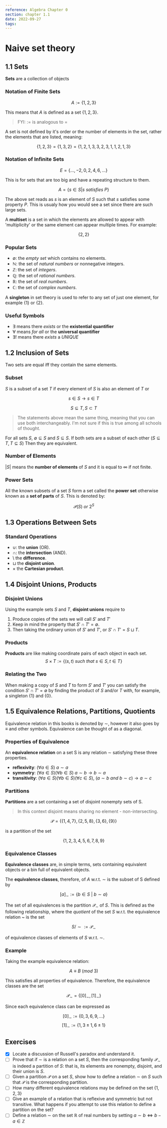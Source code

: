 ```yaml
---
reference: Algebra Chapter 0
section: chapter 1.1
date: 2022-09-27
tags:
---
```

# Naive set theory

## 1.1 Sets

**Sets** are a collection of objects

### Notation of Finite Sets

$$A:= \{1,2,3\}$$

This means that $A$ is defined as a set $\{1,2,3 \}$.

> FYI: $:=$ is analogous to $=$

A set is not defined by it's order or the number of elements in the set, rather the elements that are listed, meaning:

$$\{1,2,3\}=\{1,3,2\}=\{1,2,1,3,3,2,3,1,1,2,1,3\}$$

### Notation of Infinite Sets

$$E=\{...,-2,0,2,4,6, ...\}$$

This is for sets that are too big and have a repeating structure to them.

$$A=\{s\in S|s\:satisfies\:P\}$$

The above set reads as $s$ is an element of $S$ such that $s$ satisfies some property $P$. This is usualy how you would see a set since there are such large sets.

A **multiset** is a set in which the elements are allowed to appear with 'multiplicity' or the same element can appear multiple times. For example:

$$\{2,2\}$$

### Popular Sets

- $\emptyset$: the *empty set* which contains no elements.
- $\mathbb{N}$: the set of *natural numbers* or nonnegative integers.
- $\mathbb{Z}$: the set of *integers*.
- $\mathbb{Q}$: the set of *rational numbers*.
- $\mathbb{R}$: the set of *real numbers*.
- $\mathbb{C}$: the set of *complex numbers*.

A **singleton** in set theory is used to refer to any set of just one element, for example $\{1\}$ or $\{2\}$.

### Useful Symbols

- $\exists$ means there *exists* or the **existential quantifier**
- $\forall$ means *for all* or the **universal quantifier**
- $\exists !$ means there *exists* a *UNIQUE*



## 1.2 Inclusion of Sets

Two sets are equal iff they contain the same elements.

### Subset

$S$ is a subset of a set $T$ if every element of $S$ is also an element of $T$ or 

$$s \in S \rightarrow s \in T$$

$$S \subseteq T, S\subset T$$

> The statements above mean the same thing, meaning that you can use both interchangeably. I'm not sure if this is true among all schools of thought.

For all sets $S$, $\emptyset \subseteq S$ and $S \subseteq S$. If both sets are a subset of each other ($S \subseteq T, T \subseteq S$) Then they are equivalent.

### Number of Elements

$|S|$ means the **number of elements** of $S$ and it is equal to $\infty$ if not finite.

### Power Sets

All the known subsets of a set $S$ form a set called the **power set** otherwise known as a **set of parts** of $S$. This is denoted by:

$$\mathcal{P}(S) \: or \: 2^{S}$$

## 1.3 Operations Between Sets

### Standard Operations

- $\cup$: the **union** (OR).
- $\cap$: the **intersection** (AND).
- $\setminus$ the **difference**.
- $\sqcup$ the **disjoint union**.
- $\times$ the **Cartesian product**.

## 1.4 Disjoint Unions, Products

### Disjoint Unions

Using the example sets $S$ and $T$, **disjoint unions** require to 
1. Produce copies of the sets we will call $S'$ and $T'$
2. Keep in mind the property that $S'\cap T' = \emptyset$.
3. Then taking the ordinary union of $S'$ and $T'$, or $S' \cap T' = S \sqcup T$.

### Products

**Products** are like making coordinate pairs of each object in each set.
$$ S \times T:= \{(s,t)\:such\:that\:s\in S, t\in T\}$$

### Relating the Two

When making a copy of $S$ and $T$ to form $S'$ and $T'$ you can satisfy the condition $S'\cap T' = \emptyset$ by finding the product of $S$ and/or $T$ with, for example, a singleton $\{1\}$ and $\{0\}$.

## 1.5 Equivalence Relations, Partitions, Quotients

Equivalence relation in this books is denoted by $\sim$, however it also goes by $\equiv$ and other symbols. Equivalence can be thought of as a diagonal.

### Properties of Equivalence

An **equivalence relation** on a set S is any relation $\sim$ satisfying these three properties.
- **reflexivity**: $(\forall a \in S)\:a\sim a$
- **symmetry**: $(\forall a \in S)(\forall b \in S)\: a\sim b \rightarrow b\sim a$
- **transitivity**: $(\forall a \in S)(\forall b \in S)(\forall c \in S),\: (a \sim b \: and \: b \sim c) \rightarrow a \sim c$

### Partitions
**Partitions** are a set containing a set of disjoint nonempty sets of S.
> In this context disjoint means sharing no element - non-intersecting.

$$\mathcal{P} = \{\{1,4,7\},\{2,5,8\},\{3,6\},\{9\}\}$$

is a partition of the set

$$\{1,2,3,4,5,6,7,8,9\}$$

### Equivalence Classes
**Equivalence classes** are, in simple terms, sets containing equivalent objects or a bin full of equivalent objects.

The **equivalence classes**, therefore, of $A$ w.r.t. $\sim$ is the subset of S defined by

$$[a]_{\sim} := \{b \in S \:| \:b \sim a\}$$

The set of all equivalences is the partition $\mathcal{P}_{\sim}$ of $S$. This is defined as the following relationship, where the *quotient* of the set $S$ w.r.t. the equivalence relation ~ is the set 

$$S/\sim := \mathcal{P}_{\sim}$$

of equivalence classes of elements of $S$ w.r.t. $\sim$.

### Example

Taking the example equivalence relation:

$$A \equiv B\:(mod \: 3)$$

This satisfies all properties of equivalence.
Therefore, the equivalence classes are the set 

$$\mathcal{P}_{\sim} = \{[0]_{\sim},[1]_{\sim}\}$$

Since each equivalence class can be expressed as

$$[0]_{\sim} := \{0, 3, 6, 9, ...\}$$
$$[1]_{\sim} := \{1, 3\pm 1, 6 \pm 1\}$$

## Exercises

- [x] Locate a discussion of Russell's paradox and understand it.
- [ ] Prove that if $\sim$ is a relation on a set $S$, then the corresponding family $\mathcal{P}_{\sim}$ is indeed a partition of $S$: that is, its elements are nonempty, disjoint, and their union is $S$.
- [ ] Given a partition $\mathcal{P}$ on a set $S$, show how to define a relation $\sim$ on $S$ such that $\mathcal{P}$ is the corresponding partition.
- [ ] How many different equivalence relations may be defined on the set $\{1,2,3\}$
- [ ] Give an example of a relation that is reflexive and symmetric but not transitive. What happens if you attempt to use this relation to define a partition on the set?
- [ ] Define a relation $\sim$ on the set $\mathbb{R}$ of real numbers by setting $a\sim b \iff b - a \in \mathbb{Z}$